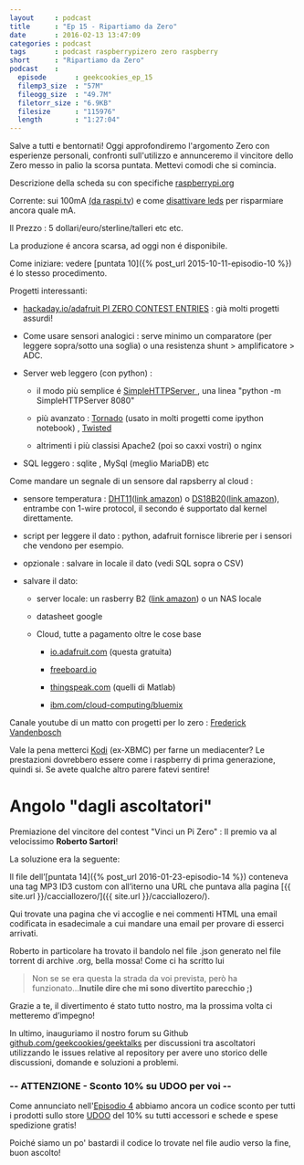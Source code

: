 ```yaml
---
layout     : podcast
title      : "Ep 15 - Ripartiamo da Zero" 
date       : 2016-02-13 13:47:09
categories : podcast
tags       : podcast raspberrypizero zero raspberry
short      : "Ripartiamo da Zero"
podcast    :
  episode       : geekcookies_ep_15
  filemp3_size  : "57M"
  fileogg_size  : "49.7M" 
  filetorr_size : "6.9KB"
  filesize      : "115976"
  length        : "1:27:04"
---
```


Salve a tutti e bentornati! Oggi approfondiremo l'argomento Zero con esperienze personali, confronti sull'utilizzo e annunceremo il vincitore dello Zero messo in palio la scorsa puntata. Mettevi comodi che si comincia.

<!-- more -->

Descrizione della scheda su con specifiche [raspberrypi.org](https://www.raspberrypi.org/blog/raspberry-pi-zero/)

Corrente:  sui 100mA [(da raspi.tv](http://raspi.tv/2015/raspberry-pi-zero-power-measurements)) e come [disattivare leds](http://www.jeffgeerling.com/blogs/jeff-geerling/controlling-pwr-act-leds-raspberry-pi) per risparmiare ancora quale mA.

Il Prezzo : 5 dollari/euro/sterline/talleri etc etc.

La produzione é ancora scarsa, ad oggi non é disponibile.

Come iniziare: vedere [puntata 10]({% post_url 2015-10-11-episodio-10 %}) é lo stesso procedimento.

Progetti interessanti:

* [hackaday.io/adafruit PI ZERO CONTEST ENTRIES](http://hackaday.com/2016/02/06/hacklet-94-pi-zero-contest-entries/) : già molti progetti assurdi!

* Come usare sensori analogici : serve minimo un comparatore (per leggere sopra/sotto una soglia) o una resistenza shunt > amplificatore > ADC.

* Server web leggero (con python) :

    * il modo più semplice é [SimpleHTTPServer ](https://docs.python.org/2/library/simplehttpserver.html), una linea "python -m SimpleHTTPServer 8080"

    * più avanzato : [Tornado](http://www.tornadoweb.org/en/stable/) (usato in molti progetti come ipython notebook) , [Twisted](https://twistedmatrix.com/) 

    * altrimenti i più classisi Apache2 (poi so caxxi vostri) o nginx

* SQL leggero : sqlite , MySql (meglio MariaDB) etc

Come mandare un segnale di un sensore dal rapsberry al cloud :

* sensore temperatura : [DHT11](https://learn.adafruit.com/dht/overview)([link amazon](http://geni.us/6hp)) o [DS18B20](http://www.reuk.co.uk/DS18B20-Temperature-Sensor-with-Raspberry-Pi.htm)([link amazon](http://geni.us/2Eop)), entrambe con 1-wire protocol, il secondo é supportato dal kernel direttamente.

* script per leggere il dato : python, adafruit fornisce librerie per i sensori che vendono per esempio.

* opzionale : salvare in locale il dato (vedi SQL sopra o CSV)

* salvare il dato:

    * server locale: un rasberry B2 ([link amazon](http://geni.us/HmO)) o un NAS locale

    * datasheet google

    * Cloud, tutte a pagamento oltre le cose base 

        * [io.adafruit.com](https://io.adafruit.com/kidpixo) (questa gratuita)

        * [freeboard.io](https://freeboard.io/)

        * [thingspeak.com](https://thingspeak.com/) (quelli di Matlab)

        * [ibm.com/cloud-computing/bluemix](http://www.ibm.com/cloud-computing/bluemix/)

Canale youtube di un matto con progetti per lo zero : [Frederick Vandenbosch](https://www.youtube.com/user/fvdbosch)

Vale la pena metterci [Kodi](http://kodi.tv/download) (ex-XBMC) per farne un mediacenter? Le prestazioni dovrebbero essere come i raspberry di prima generazione, quindi si. Se avete qualche altro parere fatevi sentire!

# Angolo "dagli ascoltatori"

Premiazione del vincitore del contest "Vinci un Pi Zero" : Il premio va al velocissimo **Roberto Sartori**! 

La soluzione era la seguente:

Il file dell’[puntata 14]({% post_url 2016-01-23-episodio-14 %}) conteneva una tag MP3 ID3 custom con all’iterno una URL che puntava alla pagina [{{ site.url }}/cacciallozero/]({{ site.url }}/cacciallozero/). 

Qui trovate una pagina che vi accoglie e nei commenti HTML una email codificata in esadecimale a cui mandare una email per provare di esserci arrivati. 

Roberto in particolare ha trovato il bandolo nel file .json generato nel file torrent di archive .org, bella mossa! Come ci ha scritto lui

> Non se se era questa la strada da voi prevista, però ha funzionato...**Inutile dire che mi sono divertito parecchio ;)**

Grazie a te, il divertimento é stato tutto nostro, ma la prossima volta ci metteremo d’impegno!

In ultimo, inauguriamo il nostro forum su Github [github](https://github.com/geekcookies/geektalks)[.com/geekcookies/geektalks](https://github.com/geekcookies/geektalks) per discussioni tra ascoltatori utilizzando le issues relative al repository per avere uno storico delle discussioni, domande e soluzioni a problemi.

### -- ATTENZIONE - Sconto 10% su UDOO per voi --

Come annunciato nell'[Episodio 4](http://geekcookies.github.io/podcast/2015/02/09/episodio-4/) abbiamo ancora un codice sconto per tutti i prodotti sullo store [UDOO](http://shop.udoo.org/) del 10% su tutti accessori e schede e spese spedizione gratis!

Poiché siamo un po' bastardi il codice lo trovate nel file audio verso la fine, buon ascolto!

